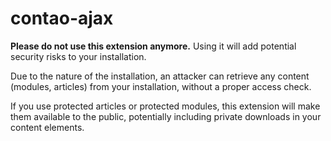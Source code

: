 # contao-ajax

**Please do not use this extension anymore.** Using it will add potential security
risks to your installation.

Due to the nature of the installation, an attacker can retrieve any content
(modules, articles) from your installation, without a proper access check.

If you use protected articles or protected modules, this extension will make
them available to the public, potentially including private downloads in your
content elements.

